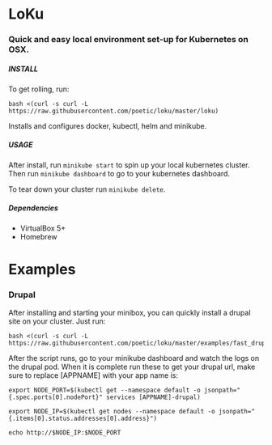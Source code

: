 # LoKu

### Quick and easy local environment set-up for Kubernetes on OSX.

##### INSTALL
To get rolling, run:

```
bash <(curl -s curl -L https://raw.githubusercontent.com/poetic/loku/master/loku)
```

Installs and configures docker, kubectl, helm and minikube.

##### USAGE
After install, run `minikube start` to spin up your local kubernetes cluster. 
Then run `minikube dashboard` to go to your kubernetes dashboard.

To tear down your cluster run `minikube delete`.

##### Dependencies
* VirtualBox 5+
* Homebrew

# Examples
### Drupal
After installing and starting your minibox, you can quickly install a drupal site on your cluster. Just run:

```
bash <(curl -s curl -L https://raw.githubusercontent.com/poetic/loku/master/examples/fast_drupal.sh)
```

After the script runs, go to your minikube dashboard and watch the logs on the drupal pod.
When it is complete run these to get your drupal url, make sure to replace [APPNAME] with your app name is:
```
export NODE_PORT=$(kubectl get --namespace default -o jsonpath="{.spec.ports[0].nodePort}" services [APPNAME]-drupal)
```
```
export NODE_IP=$(kubectl get nodes --namespace default -o jsonpath="{.items[0].status.addresses[0].address}")
```

```
echo http://$NODE_IP:$NODE_PORT
```
